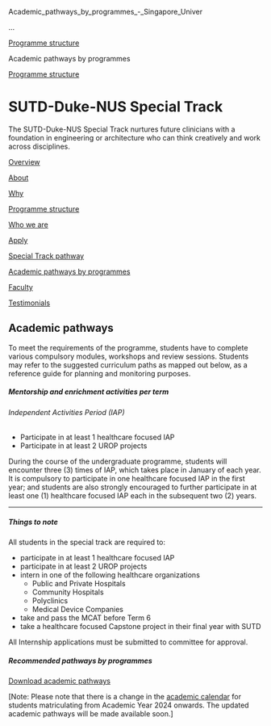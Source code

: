 Academic_pathways_by_programmes_-_Singapore_Univer



…

 [Programme structure](/education/undergraduate/special-programmes/sutd-duke-nus-special-track/programme-structure) 

Academic pathways by programmes

[Programme structure](https://www.sutd.edu.sg/education/undergraduate/special-programmes/sutd-duke-nus-special-track/programme-structure)

SUTD-Duke-NUS Special Track
===========================

The SUTD-Duke-NUS Special Track nurtures future clinicians with a foundation in engineering or architecture who can think creatively and work across disciplines.

[Overview](/education/undergraduate/special-programmes/sutd-duke-nus-special-track/overview/#tabs)

[About](/education/undergraduate/special-programmes/sutd-duke-nus-special-track/about/#tabs)

[Why](/education/undergraduate/special-programmes/sutd-duke-nus-special-track/why/#tabs)

[Programme structure](/education/undergraduate/special-programmes/sutd-duke-nus-special-track/programme-structure/#tabs)

[Who we are](/education/undergraduate/special-programmes/sutd-duke-nus-special-track/who-we-are/#tabs)

[Apply](/education/undergraduate/special-programmes/sutd-duke-nus-special-track/apply/#tabs)

[Special Track pathway](/education/undergraduate/special-programmes/sutd-duke-nus-special-track/programme-structure/special-track-pathway#tabs)

[Academic pathways by programmes](/education/undergraduate/special-programmes/sutd-duke-nus-special-track/programme-structure/academic-pathways/#tabs)

[Faculty](/education/undergraduate/special-programmes/sutd-duke-nus-special-track/who-we-are/faculty/#tabs)

[Testimonials](/education/undergraduate/special-programmes/sutd-duke-nus-special-track/who-we-are/testimonials/#tabs)

Academic pathways
-----------------

To meet the requirements of the programme, students have to complete various compulsory modules, workshops and review sessions. Students may refer to the suggested curriculum paths as mapped out below, as a reference guide for planning and monitoring purposes.

##### **Mentorship and enrichment activities per term**

###### Independent Activities Period (IAP)

* Participate in at least 1 healthcare focused IAP
* Participate in at least 2 UROP projects

During the course of the undergraduate programme, students will encounter three (3) times of IAP, which takes place in January of each year. It is compulsory to participate in one healthcare focused IAP in the first year; and students are also strongly encouraged to further participate in at least one (1) healthcare focused IAP each in the subsequent two (2) years.

---

##### **Things to note**

All students in the special track are required to:

* participate in at least 1 healthcare focused IAP
* participate in at least 2 UROP projects
* intern in one of the following healthcare organizations
  + Public and Private Hospitals
  + Community Hospitals
  + Polyclinics
  + Medical Device Companies
* take and pass the MCAT before Term 6
* take a healthcare focused Capstone project in their final year with SUTD

All Internship applications must be submitted to committee for approval.

##### **Recommended pathways by programmes**

[Download academic pathways](/wp-content/uploads/2024/12/SUTD-Duke-NUS-Special-Track-Academic-Pathways.pdf)

[Note: Please note that there is a change in the [academic calendar](/education/undergraduate/academic-calendar/overview/ay2024-onwards/) for students matriculating from Academic Year 2024 onwards. The updated academic pathways will be made available soon.]


